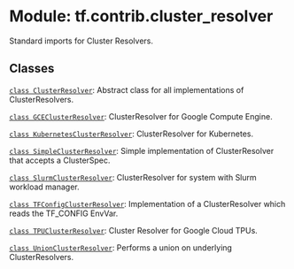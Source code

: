 <div itemscope itemtype="http://developers.google.com/ReferenceObject">
<meta itemprop="name" content="tf.contrib.cluster_resolver" />
<meta itemprop="path" content="Stable" />
</div>

# Module: tf.contrib.cluster_resolver

Standard imports for Cluster Resolvers.

<!-- Placeholder for "Used in" -->


## Classes

[`class ClusterResolver`](../../tf/distribute/cluster_resolver/ClusterResolver.md): Abstract class for all implementations of ClusterResolvers.

[`class GCEClusterResolver`](../../tf/distribute/cluster_resolver/GCEClusterResolver.md): ClusterResolver for Google Compute Engine.

[`class KubernetesClusterResolver`](../../tf/distribute/cluster_resolver/KubernetesClusterResolver.md): ClusterResolver for Kubernetes.

[`class SimpleClusterResolver`](../../tf/distribute/cluster_resolver/SimpleClusterResolver.md): Simple implementation of ClusterResolver that accepts a ClusterSpec.

[`class SlurmClusterResolver`](../../tf/distribute/cluster_resolver/SlurmClusterResolver.md): ClusterResolver for system with Slurm workload manager.

[`class TFConfigClusterResolver`](../../tf/distribute/cluster_resolver/TFConfigClusterResolver.md): Implementation of a ClusterResolver which reads the TF_CONFIG EnvVar.

[`class TPUClusterResolver`](../../tf/distribute/cluster_resolver/TPUClusterResolver.md): Cluster Resolver for Google Cloud TPUs.

[`class UnionClusterResolver`](../../tf/distribute/cluster_resolver/UnionResolver.md): Performs a union on underlying ClusterResolvers.

